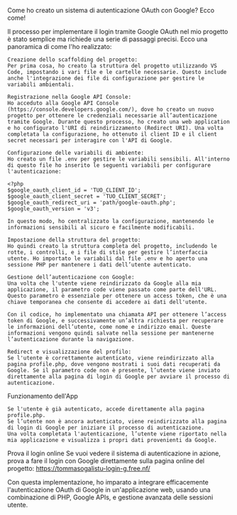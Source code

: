 Come ho creato un sistema di autenticazione OAuth con Google? Ecco come!

Il processo per implementare il login tramite Google OAuth nel mio progetto è stato semplice ma richiede una serie di passaggi precisi. Ecco una panoramica di come l'ho realizzato:

    Creazione dello scaffolding del progetto:
    Per prima cosa, ho creato la struttura del progetto utilizzando VS Code, impostando i vari file e le cartelle necessarie. Questo include anche l'integrazione dei file di configurazione per gestire le variabili ambientali.

    Registrazione nella Google API Console:
    Ho acceduto alla Google API Console (https://console.developers.google.com/), dove ho creato un nuovo progetto per ottenere le credenziali necessarie all’autenticazione tramite Google. Durante questo processo, ho creato una web application e ho configurato l'URI di reindirizzamento (Redirect URI). Una volta completata la configurazione, ho ottenuto il client ID e il client secret necessari per interagire con l'API di Google.

    Configurazione delle variabili di ambiente:
    Ho creato un file .env per gestire le variabili sensibili. All'interno di questo file ho inserito le seguenti variabili per configurare l'autenticazione:

    <?php
    $google_oauth_client_id = 'TUO_CLIENT_ID';
    $google_oauth_client_secret = 'TUO_CLIENT_SECRET';
    $google_oauth_redirect_uri = 'path/google-oauth.php';
    $google_oauth_version = 'v3';

    In questo modo, ho centralizzato la configurazione, mantenendo le informazioni sensibili al sicuro e facilmente modificabili.

    Impostazione della struttura del progetto:
    Ho quindi creato la struttura completa del progetto, includendo le rotte, i controlli, e i file di stile per gestire l’interfaccia utente. Ho importato le variabili dal file .env e ho aperto una sessione PHP per mantenere i dati dell’utente autenticato.

    Gestione dell’autenticazione con Google:
    Una volta che l'utente viene reindirizzato da Google alla mia applicazione, il parametro code viene passato come parte dell'URL. Questo parametro è essenziale per ottenere un access token, che è una chiave temporanea che consente di accedere ai dati dell'utente.

    Con il codice, ho implementato una chiamata API per ottenere l’access token di Google, e successivamente un’altra richiesta per recuperare le informazioni dell’utente, come nome e indirizzo email. Queste informazioni vengono quindi salvate nella sessione per mantenerne l’autenticazione durante la navigazione.

    Redirect e visualizzazione del profilo:
    Se l'utente è correttamente autenticato, viene reindirizzato alla pagina profile.php, dove vengono mostrati i suoi dati recuperati da Google. Se il parametro code non è presente, l’utente viene inviato direttamente alla pagina di login di Google per avviare il processo di autenticazione.

Funzionamento dell'App

    Se l'utente è già autenticato, accede direttamente alla pagina profile.php.
    Se l’utente non è ancora autenticato, viene reindirizzato alla pagina di login di Google per iniziare il processo di autenticazione.
    Una volta completata l'autenticazione, l’utente viene riportato nella mia applicazione e visualizza i propri dati provenienti da Google.

Prova il login online
Se vuoi vedere il sistema di autenticazione in azione, prova a fare il login con Google direttamente sulla pagina online del progetto:
https://tommasogalistu-login-g.free.nf/


Con questa implementazione, ho imparato a integrare efficacemente l'autenticazione OAuth di Google in un'applicazione web, usando una combinazione di PHP, Google APIs, e gestione avanzata delle sessioni utente.